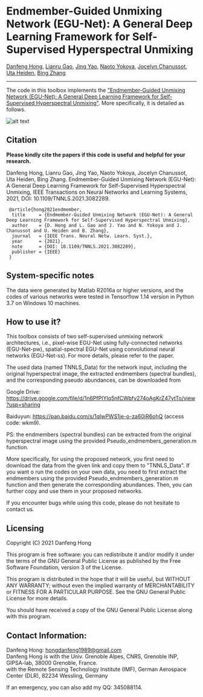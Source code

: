 # Endmember-Guided Unmixing Network (EGU-Net): A General Deep Learning Framework for Self-Supervised Hyperspectral Unmixing

[Danfeng Hong](https://sites.google.com/view/danfeng-hong), [Lianru Gao](https://scholar.google.com/citations?hl=en&user=f6OnhtcAAAAJ), [Jing Yao](https://scholar.google.com/citations?user=1SHd5ygAAAAJ&hl=en), [Naoto Yokoya](https://naotoyokoya.com/), [Jocelyn Chanussot](http://jocelyn-chanussot.net/), [Uta Heiden](https://scholar.google.de/citations?user=xgKwyocAAAAJ&hl=de), [Bing Zhang](http://english.radi.cas.cn/Education/PhDS/201401/t20140109_115415.html)

___________

The code in this toolbox implements the ["Endmember-Guided Unmixing Network (EGU-Net): A General Deep Learning Framework for Self-Supervised Hyperspectral Unmixing"](https://ieeexplore.ieee.org/abstract/document/9444141). More specifically, it is detailed as follows.

![alt text](./networks.png)


Citation
---------------------

**Please kindly cite the papers if this code is useful and helpful for your research.**

Danfeng Hong, Lianru Gao, Jing Yao, Naoto Yokoya, Jocelyn Chanussot, Uta Heiden, Bing Zhang. Endmember-Guided Unmixing Network (EGU-Net): A General Deep Learning Framework for Self-Supervised Hyperspectral Unmixing, IEEE Transactions on Neural Networks and Learning Systems, 2021, DOI: 10.1109/TNNLS.2021.3082289. 

     @article{hong2021endmember,
      title     = {Endmember-Guided Unmixing Network (EGU-Net): A General Deep Learning Framework for Self-Supervised Hyperspectral Unmixing},
      author    = {D. Hong and L. Gao and J. Yao and N. Yokoya and J. Chanussot and U. Heiden and B. Zhang},
      journal   = {IEEE Trans. Neural Netw. Learn. Syst.}, 
      year      = {2021},
      note      = {DOI: 10.1109/TNNLS.2021.3082289},
      publisher = {IEEE}
     }

System-specific notes
---------------------
The data were generated by Matlab R2016a or higher versions, and the codes of various networks were tested in Tensorflow 1.14 version in Python 3.7 on Windows 10 machines.

How to use it?
---------------------
This toolbox consists of two self-supervised unmixing network architectures, i.e., pixel-wise EGU-Net using fully-connected networks (EGU-Net-pw), spatial-spectral EGU-Net using convolutional neural networks (EGU-Net-ss). For more details, please refer to the paper.

The used data (named TNNLS_Data) for the network input, including the original hyperspectral image, the extracted endmembers (spectral bundles), and the corresponding pseudo abundances, can be downloaded from 

Google Drive: https://drive.google.com/file/d/1n6PfPIYlq5nfCWbfy274oAgKrZ47ytTo/view?usp=sharing

Baiduyun: https://pan.baidu.com/s/1qlwPWS1je-o-za60jR6ohQ (access code: wkm9).

PS: the endmembers (spectral bundles) can be extracted from the original hyperspectral image using the provided Pseudo_endmembers_generation.m function.

More specifically, for using the proposed network, you first need to download the data from the given link and copy them to "TNNLS_Data". If you want o run the codes on your own data, you need to first extract the endmembers using the provided Pseudo_endmembers_generation.m function and then generate the corresponding abundances. Then, you can further copy and use them in your proposed networks.

If you encounter bugs while using this code, please do not hesitate to contact us.

Licensing
---------

Copyright (C) 2021 Danfeng Hong

This program is free software: you can redistribute it and/or modify it under the terms of the GNU General Public License as published by the Free Software Foundation, version 3 of the License.

This program is distributed in the hope that it will be useful, but WITHOUT ANY WARRANTY; without even the implied warranty of MERCHANTABILITY or FITNESS FOR A PARTICULAR PURPOSE. See the GNU General Public License for more details.

You should have received a copy of the GNU General Public License along with this program.

Contact Information:
--------------------

Danfeng Hong: hongdanfeng1989@gmail.com<br>
Danfeng Hong is with the Univ. Grenoble Alpes, CNRS, Grenoble INP, GIPSA-lab, 38000 Grenoble, France.<br>
                with the Remote Sensing Technology Institute (IMF), German Aerospace Center (DLR), 82234 Wessling, Germany

If an emergency, you can also add my QQ: 345088114.
